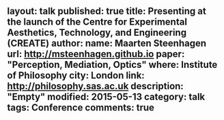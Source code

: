 layout: talk
published: true
title: Presenting at the launch of the Centre for Experimental Aesthetics, Technology, and Engineering (CREATE)
author: 
    name: Maarten Steenhagen
    url: http://msteenhagen.github.io
paper: "Perception, Mediation, Optics"
where: Institute of Philosophy
city: London
link: http://philosophy.sas.ac.uk
description: "Empty"
modified: 2015-05-13
category: talk
tags: Conference
comments: true  
---
